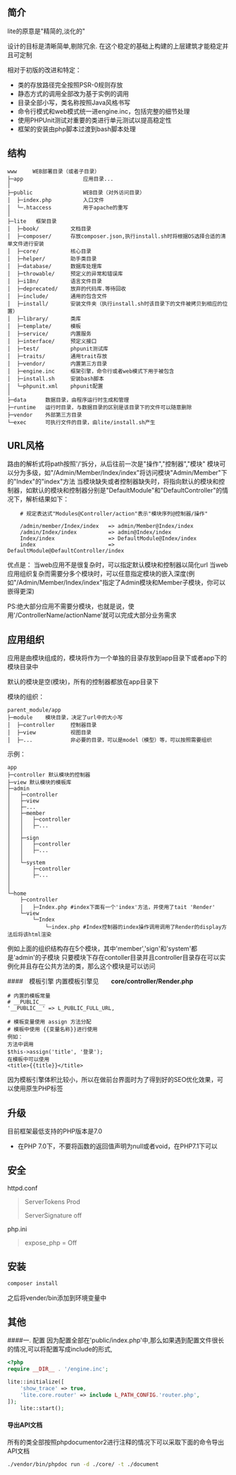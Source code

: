 ## 简介

lite的原意是"精简的,淡化的"

设计的目标是清晰简单,剔除冗余.
在这个稳定的基础上构建的上层建筑才能稳定并且可定制

相对于初版的改进和特定：
- 类的存放路径完全按照PSR-0规则存放
- 静态方式的调用全部改为基于实例的调用
- 目录全部小写，类名称按照Java风格书写
- 命令行模式和web模式统一进engine.inc，包括完整的细节处理
- 使用PHPUnit测试对重要的类进行单元测试以提高稳定性
- 框架的安装由php脚本过渡到bash脚本处理

## 结构
~~~
www     WEB部署目录（或者子目录）
├─app                   应用目录...
│
├─public                WEB目录（对外访问目录）
│  ├─index.php          入口文件
│  └─.htaccess          用于apache的重写
│
├─lite   框架目录
│  ├─book/          文档目录
│  ├─composer/      存放composer.json,执行install.sh时将根据OS选择合适的清单文件进行安装
│  ├─core/          核心目录
│  ├─helper/        助手类目录
│  ├─database/      数据库处理库
│  ├─throwable/     预定义的异常和错误库
│  ├─i18n/          语言文件目录        
│  ├─deprecated/    放弃的代码库.等待回收        
│  ├─include/       通用的包含文件
│  ├─install/       安装文件夹（执行install.sh时该目录下的文件被拷贝到相应的位置）    
│  ├─library/       类库
│  ├─template/      模板     
│  ├─service/       内置服务    
│  ├─interface/     预定义接口     
│  ├─test/          phpunit测试库 
│  ├─traits/        通用trait存放
│  ├─vendor/        内置第三方目录
│  ├─engine.inc     框架引擎，命令行或者web模式下用于被包含   
│  ├─install.sh     安装bash脚本         
│  └─phpunit.xml    phpunit配置
│
├─data      数据目录，由程序运行时生成和管理
├─runtime   运行时目录，与数据目录的区别是该目录下的文件可以随意删除
├─vendor    外部第三方目录
└─exec      可执行文件的目录，由lite/install.sh产生
~~~
## URL风格

路由的解析式将path按照'/'拆分，从后往前一次是"操作","控制器","模块"
模块可以分为多级，如"/Admin/Member/Index/index"将访问模块"Admin/Member"下的"Index"的"index"方法
当模块缺失或者控制器缺失时，将指向默认的模块和控制器，如默认的模块和控制器分别是"DefaultModule"和"DefaultController"的情况下，解析结果如下：
```
    # 规定表达式"Modules@Controller/action"表示"模块序列@控制器/操作"
    
    /admin/member/Index/index   => admin/Member@Index/index
    /admin/Index/index          => admin@Index/index
    Index/index                 => DefaultModule@Index/index
    index                       => DefaultModule@DefaultController/index
```
优点是：
当web应用不是很复杂时，可以指定默认模块和控制器以简化url
当web应用组织复杂而需要分多个模块时，可以任意指定模块的嵌入深度(例如"/Admin/Member/Index/index"指定了Admin模块和Member子模块，你可以嵌得更深)

PS:绝大部分应用不需要分模块，也就是说，使用'/ControllerName/actionName'就可以完成大部分业务需求

## 应用组织
应用是由模块组成的，模块将作为一个单独的目录存放到app目录下或者app下的模块目录中

默认的模块是空(模块)，所有的控制器都放在app目录下

模块的组织：
~~~
parent_module/app
├─module    模块目录，决定了url中的大小写
│  ├─controller     控制器目录
│  ├─view           视图目录
│  ├─...            非必要的目录，可以是model（模型）等，可以按照需要组织
~~~
示例：
~~~
app
├─controller 默认模块的控制器
├─view 默认模块的模板库
├─admin
│   ├─controller
│   ├─view
│   ├─...
│   ├─member
│   │   ├─controller
│   │   ├─...
│   │   
│   ├─sign
│   │   ├─controller
│   │   ├─...
│   │   
│   └─system
│       ├─controller
│       ├─...
│     
│ 
└─home
    ├─controller
    │   ├─Index.php #index下面有一个'index'方法，并使用了tait 'Render'
    └─view
        └─Index
            └─index.php #Index控制器的index操作调用调用了Render的display方法后将该html渲染
~~~
例如上面的组织结构存在5个模块，其中'member','sign'和'system'都是'admin'的子模块
只要模块下存在contoller目录并且controller目录存在可以实例化并且存在公共方法的类，那么这个模块是可以访问
 

####　模板引擎
内置模板引擎见　　**core/controller/Render.php** 
``` 
# 内置的模板常量
# __PUBLIC__
'__PUBLIC__' => L_PUBLIC_FULL_URL,

# 模板变量使用 assign 方法分配
# 模板中使用 {{变量名称}}进行使用
例如：
方法中调用
$this->assign('title', '登录');
在模板中可以使用
<title>{{title}}</title>

```
因为模板引擎体积比较小，所以在做前台界面时为了得到好的SEO优化效果，可以使用原生PHP标签


## 升级
目前框架最低支持的PHP版本是7.0
- 在PHP 7.0下，不要将函数的返回值声明为null或者void，在PHP7.1下可以

## 安全
httpd.conf
> ServerTokens Prod
>
> ServerSignature off

php.ini
> expose_php = Off

## 安装
```bash
composer install
```
之后将vender/bin添加到环境变量中

## 其他
####一. 配置
因为配置全部在'public/index.php'中,那么如果遇到配置文件很长的情况,可以将配置写成include的形式,
```php
<?php
require __DIR__ . '/engine.inc';

lite::initialize([
    'show_trace' => true,
    'lite.core.router' => include L_PATH_CONFIG.'router.php',
]);
    lite::start();
```
#### 导出API文档
所有的类全部按照phpdocumentor2进行注释的情况下可以采取下面的命令导出API文档
```bash
./vendor/bin/phpdoc run -d ./core/ -t ./document
```
